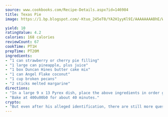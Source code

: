 ```yaml
---
source: www.cookbooks.com/Recipe-Details.aspx?id=146984
title: Texas Pie
image: https://1.bp.blogspot.com/-Ktuo_245eT0/YA2H1yyKl9I/AAAAAAAABhE/WMoqSq2tWOcgMkPaLYZ-49h8pVDUUwFCQCLcBGAsYHQ/s307/5.png

yield: 10
ratingValue: 4.2
calories: 168 calories
reviewCount: 67
cookTime: PT1H
prepTime: PT20M
ingredients:
- "1 can strawberry or cherry pie filling"
- "1 large can pineapple, plus juice"
- "1 box Duncan Hines butter cake mix"
- "1 can Angel Flake coconut"
- "1 cup broken pecans"
- "2 sticks melted margarine"
directions:
- "In a large 9 x 13 Pyrex dish, place the above ingredients in order given."
- "Bake at 400u00b0 for about 40 minutes."
crypto:
- "But even after his alleged identification, there are still more questions than answers about the enigmatic creator of Bitcoin."
---
```

